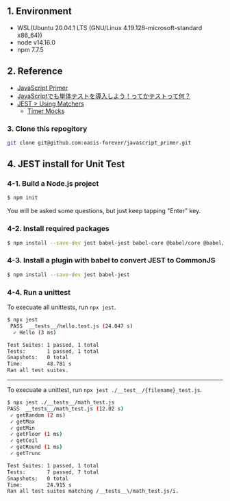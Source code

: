## 1. Environment

* WSL(Ubuntu 20.04.1 LTS (GNU/Linux 4.19.128-microsoft-standard x86_64))
* node v14.16.0
* npm 7.7.5

## 2. Reference

* [JavaScript Primer](https://jsprimer.net/)
* [JavaScriptでも単体テストを導入しよう！ってかテストって何？](https://sbfl.net/blog/2019/01/20/javascript-unittest/)
* [JEST > Using Matchers](https://jestjs.io/docs/using-matchers)
  * [Timer Mocks](https://jestjs.io/docs/timer-mocks)

### 3. Clone this repogitory

```bash
git clone git@github.com:oasis-forever/javascript_primer.git
```

## 4. JEST install for Unit Test

### 4-1. Build a Node.js project

```bash
$ npm init
```

You will be asked some questions, but just keep tapping "Enter" key.

### 4-2. Install required packages

```bash
$ npm install --save-dev jest babel-jest babel-core @babel/core @babel/preset-env
```

### 4-3. Install a plugin with babel to convert JEST to CommonJS

```bash
$ npm install --save-dev jest babel-jest
```

### 4-4. Run a unittest

To execuate all unittests, run `npx jest`.

```bash
$ npx jest
 PASS  __tests__/hello.test.js (24.047 s)
  ✓ Hello (3 ms)

Test Suites: 1 passed, 1 total
Tests:       1 passed, 1 total
Snapshots:   0 total
Time:        48.781 s
Ran all test suites.
```

---

To execuate a unittest, run `npx jest ./__test__/{filename}_test.js`.

```bash
$ npx jest ./__tests__/math_test.js
PASS  __tests__/math_test.js (12.02 s)
 ✓ getRandom (2 ms)
 ✓ getMax
 ✓ getMin
 ✓ getFloor (1 ms)
 ✓ getCeil
 ✓ getRound (1 ms)
 ✓ getTrunc

Test Suites: 1 passed, 1 total
Tests:       7 passed, 7 total
Snapshots:   0 total
Time:        24.915 s
Ran all test suites matching /__tests__\/math_test.js/i.
```
